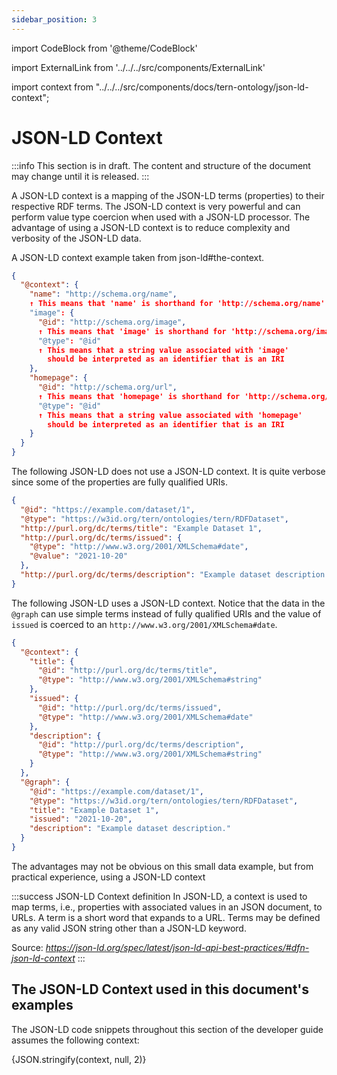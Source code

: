```yaml
---
sidebar_position: 3
---
```


import CodeBlock from '@theme/CodeBlock'

import ExternalLink from '../../../src/components/ExternalLink'

import context from "../../../src/components/docs/tern-ontology/json-ld-context";

# JSON-LD Context

:::info
This section is in draft. The content and structure of the document may change until it is released.
:::

A JSON-LD context is a mapping of the JSON-LD terms (properties) to their respective RDF terms. The JSON-LD context is very powerful and can perform value type coercion when used with a JSON-LD processor. The advantage of using a JSON-LD context is to reduce complexity and verbosity of the JSON-LD data.

A JSON-LD context example taken from <ExternalLink href="https://www.w3.org/TR/json-ld/#the-context">json-ld#the-context</ExternalLink>.

```json {4,7,9-10,14,16-17}
{
  "@context": {
    "name": "http://schema.org/name",
    ↑ This means that 'name' is shorthand for 'http://schema.org/name'
    "image": {
      "@id": "http://schema.org/image",
      ↑ This means that 'image' is shorthand for 'http://schema.org/image'
      "@type": "@id"
      ↑ This means that a string value associated with 'image'
        should be interpreted as an identifier that is an IRI
    },
    "homepage": {
      "@id": "http://schema.org/url",
      ↑ This means that 'homepage' is shorthand for 'http://schema.org/url'
      "@type": "@id"
      ↑ This means that a string value associated with 'homepage'
        should be interpreted as an identifier that is an IRI
    }
  }
}
```

The following JSON-LD does not use a JSON-LD context. It is quite verbose since some of the properties are fully qualified URIs.

```json
{
  "@id": "https://example.com/dataset/1",
  "@type": "https://w3id.org/tern/ontologies/tern/RDFDataset",
  "http://purl.org/dc/terms/title": "Example Dataset 1",
  "http://purl.org/dc/terms/issued": {
    "@type": "http://www.w3.org/2001/XMLSchema#date",
    "@value": "2021-10-20"
  },
  "http://purl.org/dc/terms/description": "Example dataset description."
}
```

The following JSON-LD uses a JSON-LD context. Notice that the data in the `@graph` can use simple terms instead of fully qualified URIs and the value of `issued` is coerced to an `http://www.w3.org/2001/XMLSchema#date`.

```json
{
  "@context": {
    "title": {
      "@id": "http://purl.org/dc/terms/title",
      "@type": "http://www.w3.org/2001/XMLSchema#string"
    },
    "issued": {
      "@id": "http://purl.org/dc/terms/issued",
      "@type": "http://www.w3.org/2001/XMLSchema#date"
    },
    "description": {
      "@id": "http://purl.org/dc/terms/description",
      "@type": "http://www.w3.org/2001/XMLSchema#string"
    }
  },
  "@graph": {
    "@id": "https://example.com/dataset/1",
    "@type": "https://w3id.org/tern/ontologies/tern/RDFDataset",
    "title": "Example Dataset 1",
    "issued": "2021-10-20",
    "description": "Example dataset description."
  }
}
```

The advantages may not be obvious on this small data example, but from practical experience, using a JSON-LD context

:::success JSON-LD Context definition
In JSON-LD, a context is used to map terms, i.e., properties with associated values in an JSON document, to URLs. A term is a short word that expands to a URL. Terms may be defined as any valid JSON string other than a JSON-LD keyword.

Source: *https://json-ld.org/spec/latest/json-ld-api-best-practices/#dfn-json-ld-context*
:::

## The JSON-LD Context used in this document's examples

The JSON-LD code snippets throughout this section of the developer guide assumes the following context:

<CodeBlock className="language-json">{JSON.stringify(context, null, 2)}</CodeBlock>
